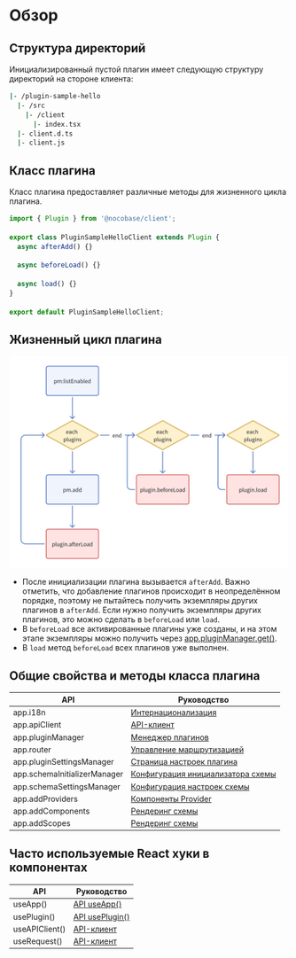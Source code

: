 # Обзор

## Структура директорий

Инициализированный пустой плагин имеет следующую структуру директорий на стороне клиента:

```bash
|- /plugin-sample-hello
  |- /src
    |- /client
      |- index.tsx
  |- client.d.ts
  |- client.js
```

## Класс плагина

Класс плагина предоставляет различные методы для жизненного цикла плагина.

```ts
import { Plugin } from '@nocobase/client';

export class PluginSampleHelloClient extends Plugin {
  async afterAdd() {}

  async beforeLoad() {}

  async load() {}
}

export default PluginSampleHelloClient;
```

## Жизненный цикл плагина

<img alt="Жизненный цикл плагина" src="./image.png" style="width: 600px;" />

- После инициализации плагина вызывается `afterAdd`. Важно отметить, что добавление плагинов происходит в неопределённом порядке, поэтому не пытайтесь получить экземпляры других плагинов в `afterAdd`. Если нужно получить экземпляры других плагинов, это можно сделать в `beforeLoad` или `load`.
- В `beforeLoad` все активированные плагины уже созданы, и на этом этапе экземпляры можно получить через [app.pluginManager.get()](https://client.docs.nocobase.com/core/application/plugin-settings-manager).
- В `load` метод `beforeLoad` всех плагинов уже выполнен.

## Общие свойства и методы класса плагина

| API                          | Руководство                                                              |
| ---------------------------- | ------------------------------------------------------------------------ |
| app.i18n                     | [Интернационализация](/development/client/i18n)                          |
| app.apiClient                | [API-клиент](/development/client/api-client)                            |
| app.pluginManager            | [Менеджер плагинов](https://client.docs.nocobase.com/core/application/plugin-manager) |
| app.router                   | [Управление маршрутизацией](/development/client/router)                  |
| app.pluginSettingsManager    | [Страница настроек плагина](/development/client/router#plugin-settings-page-extension) |
| app.schemaInitializerManager | [Конфигурация инициализатора схемы](/development/client/ui-schema/initializer) |
| app.schemaSettingsManager    | [Конфигурация настроек схемы](/development/client/ui-schema/settings)    |
| app.addProviders             | [Компоненты Provider](/development/client/providers)                     |
| app.addComponents            | [Рендеринг схемы](/development/client/ui-schema/rendering)               |
| app.addScopes                | [Рендеринг схемы](/development/client/ui-schema/rendering)               |

## Часто используемые React **хуки** в компонентах

| API            | Руководство                                                                                      |
| -------------- | ------------------------------------------------------------------------------------------------ |
| useApp()       | [API useApp()](https://client.docs.nocobase.com/core/application/application#useapp)             |
| usePlugin()    | [API usePlugin()](https://client.docs.nocobase.com/core/application/plugin-manager#useplugin)    |
| useAPIClient() | [API-клиент](/development/client/api-client)                                                    |
| useRequest()   | [API-клиент](/development/client/api-client)                                                    |
